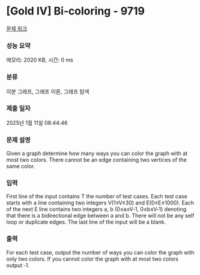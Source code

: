 # [Gold IV] Bi‐coloring - 9719 

[문제 링크](https://www.acmicpc.net/problem/9719) 

### 성능 요약

메모리: 2020 KB, 시간: 0 ms

### 분류

이분 그래프, 그래프 이론, 그래프 탐색

### 제출 일자

2025년 1월 11일 08:44:46

### 문제 설명

<p>Given a graph determine how many ways you can color the graph with at most two colors. There cannot be an edge containing two vertices of the same color.</p>

### 입력 

 <p>First line of the input contains T the number of test cases. Each test case starts with a line containing two integers V(1≤V≤30) and E(0≤E≤1000). Each of the next E line contains two integers a, b (0≤a≤V‐1, 0≤b≤V‐1) denoting that there is a bidirectional edge between a and b. There will not be any self loop or duplicate edges. The last line of the input will be a blank.</p>

### 출력 

 <p>For each test case, output the number of ways you can color the graph with only two colors. If you cannot color the graph with at most two colors output ‐1.</p>

